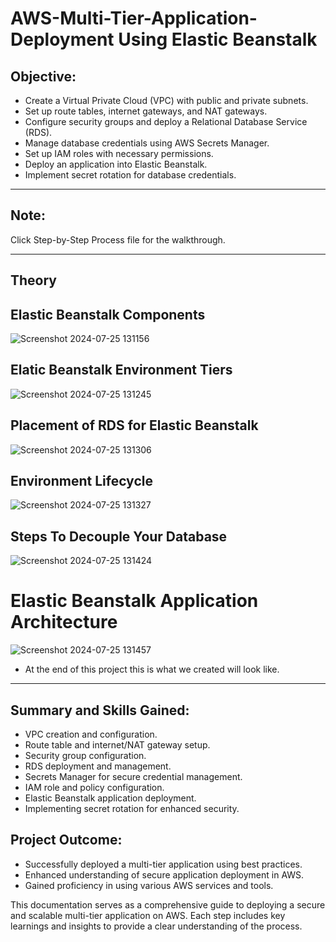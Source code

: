 # AWS-Multi-Tier-Application-Deployment Using Elastic Beanstalk

Objective:
-

- Create a Virtual Private Cloud (VPC) with public and private subnets.
- Set up route tables, internet gateways, and NAT gateways.
- Configure security groups and deploy a Relational Database Service (RDS).
- Manage database credentials using AWS Secrets Manager.
- Set up IAM roles with necessary permissions.
- Deploy an application into Elastic Beanstalk.
- Implement secret rotation for database credentials.

----

Note:
-
Click Step-by-Step Process file for the walkthrough.

----

Theory
-


Elastic Beanstalk Components
-
![Screenshot 2024-07-25 131156](https://github.com/user-attachments/assets/cf95165e-2422-4d7c-ad7c-17d0e7b79aea)


Elatic Beanstalk Environment Tiers
-

![Screenshot 2024-07-25 131245](https://github.com/user-attachments/assets/4d1d18b1-3320-4fce-a7c6-2e8c960e52c8)


Placement of RDS for Elastic Beanstalk
-

![Screenshot 2024-07-25 131306](https://github.com/user-attachments/assets/09d68b7a-dbcc-4c1f-a1c4-673c8878d013)


Environment Lifecycle
-

![Screenshot 2024-07-25 131327](https://github.com/user-attachments/assets/14393d7b-885d-4748-b480-7309c8586849)


Steps To Decouple Your Database
- 

![Screenshot 2024-07-25 131424](https://github.com/user-attachments/assets/8a5a4dc2-a99c-4dae-a130-9eebb24a0f22)


# Elastic Beanstalk Application Architecture


  
![Screenshot 2024-07-25 131457](https://github.com/user-attachments/assets/10d928db-fd78-4d3d-a7bb-0b78343332a7)

- At the end of this project this is what we created will look like.

----

Summary and Skills Gained:
-

- VPC creation and configuration.
- Route table and internet/NAT gateway setup.
- Security group configuration.
- RDS deployment and management.
- Secrets Manager for secure credential management.
- IAM role and policy configuration.
- Elastic Beanstalk application deployment.
- Implementing secret rotation for enhanced security.

Project Outcome:
-

- Successfully deployed a multi-tier application using best practices.
- Enhanced understanding of secure application deployment in AWS.
- Gained proficiency in using various AWS services and tools.

This documentation serves as a comprehensive guide to deploying a secure and scalable multi-tier application on AWS. Each step includes key learnings and insights to provide a clear understanding of the process.
